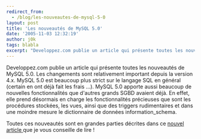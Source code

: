 ```yaml
---
redirect_from:
  - /blog/les-nouveautes-de-mysql-5-0
layout: post
title: 'Les nouveautés de MySQL 5.0'
date: '2005-11-03 12:32:19'
author: j0k
tags: blabla
excerpt: "Developpez.com publie un article qui présente toutes les nouveautés de MySQL 5.0.     \nLes changements sont relativement important depuis la version 4.x. MySQL 5.0 est beaucoup plus strict sur le langage SQL en général (certain en ont déjà fait les frais ...). MySQL 5.0 apporte aussi beaucoup de nouvelles fonctionnalités que d'autres grands SGBD avaient déjà. En      …"
---
```


Developpez.com publie un article qui présente toutes les nouveautés de MySQL 5.0.
Les changements sont relativement important depuis la version 4.x. MySQL 5.0 est beaucoup plus strict sur le langage SQL en général (certain en ont déjà fait les frais ...). MySQL 5.0 apporte aussi beaucoup de nouvelles fonctionnalités que d'autres grands SGBD avaient déjà. En effet, elle prend désormais en charge les fonctionnalités précieuses que sont les procédures stockées, les vues, ainsi que des triggers rudimentaires et dans une moindre mesure le dictionnaire de données information_schema.

Toutes ces nouveautés sont en grandes parties décrites dans ce [nouvel article ](http://maximilian.developpez.com/mysql/nouveautes_mysql5/)que je vous conseille de lire !
